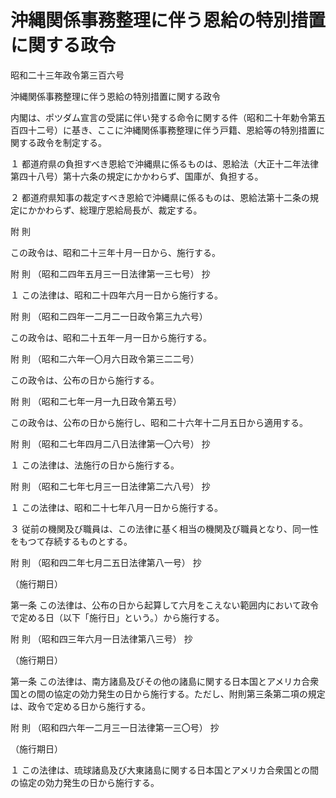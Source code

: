 # 沖縄関係事務整理に伴う恩給の特別措置に関する政令

昭和二十三年政令第三百六号

沖縄関係事務整理に伴う恩給の特別措置に関する政令

内閣は、ポツダム宣言の受諾に伴い発する命令に関する件（昭和二十年勅令第五百四十二号）に基き、ここに沖縄関係事務整理に伴う戸籍、恩給等の特別措置に関する政令を制定する。

１ 都道府県の負担すべき恩給で沖縄県に係るものは、恩給法（大正十二年法律第四十八号）第十六条の規定にかかわらず、国庫が、負担する。

２ 都道府県知事の裁定すべき恩給で沖縄県に係るものは、恩給法第十二条の規定にかかわらず、総理庁恩給局長が、裁定する。

附 則

この政令は、昭和二十三年十月一日から、施行する。

附 則 （昭和二四年五月三一日法律第一三七号） 抄

１ この法律は、昭和二十四年六月一日から施行する。

附 則 （昭和二四年一二月二一日政令第三九六号）

この政令は、昭和二十五年一月一日から施行する。

附 則 （昭和二六年一〇月六日政令第三二二号）

この政令は、公布の日から施行する。

附 則 （昭和二七年一月一九日政令第五号）

この政令は、公布の日から施行し、昭和二十六年十二月五日から適用する。

附 則 （昭和二七年四月二八日法律第一〇六号） 抄

１ この法律は、法施行の日から施行する。

附 則 （昭和二七年七月三一日法律第二六八号） 抄

１ この法律は、昭和二十七年八月一日から施行する。

３ 従前の機関及び職員は、この法律に基く相当の機関及び職員となり、同一性をもつて存続するものとする。

附 則 （昭和四二年七月二五日法律第八一号） 抄

（施行期日）

第一条 この法律は、公布の日から起算して六月をこえない範囲内において政令で定める日（以下「施行日」という。）から施行する。

附 則 （昭和四三年六月一日法律第八三号） 抄

（施行期日）

第一条 この法律は、南方諸島及びその他の諸島に関する日本国とアメリカ合衆国との間の協定の効力発生の日から施行する。ただし、附則第三条第二項の規定は、政令で定める日から施行する。

附 則 （昭和四六年一二月三一日法律第一三〇号） 抄

（施行期日）

１ この法律は、琉球諸島及び大東諸島に関する日本国とアメリカ合衆国との間の協定の効力発生の日から施行する。
